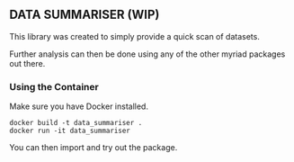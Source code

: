 ## DATA SUMMARISER (WIP)

This library was created to simply provide a quick scan of datasets.

Further analysis can then be done using any of the other myriad packages out there.

### Using the Container

Make sure you have Docker installed.

```
docker build -t data_summariser .
docker run -it data_summariser
```

You can then import and try out the package.
